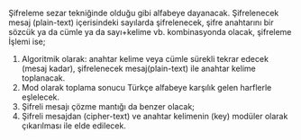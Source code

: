 Şifreleme sezar tekniğinde olduğu gibi alfabeye dayanacak. Şifrelenecek mesaj (plain-text) içerisindeki sayılarda şifrelenecek, şifre anahtarını bir sözcük ya da cümle ya da sayı+kelime vb. kombinasyonda olacak, şifreleme İşlemi ise;
  1. Algoritmik olarak: anahtar kelime veya cümle sürekli tekrar edecek (mesaj 
kadar), şifrelenecek mesaj(plain-text) ile anahtar kelime toplanacak. 
  2. Mod olarak toplama sonucu Türkçe alfabeye karşılık gelen harflerle
eşlelecek. 
  3. Şifreli mesajı çözme mantığı da benzer olacak;
  4. Şifreli mesajdan (cipher-text) ve anahtar kelimenin (key) modüler olarak
çıkarılması ile elde edilecek.

